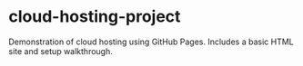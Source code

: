 # cloud-hosting-project
Demonstration of cloud hosting using GitHub Pages. Includes a basic HTML site and setup walkthrough.
